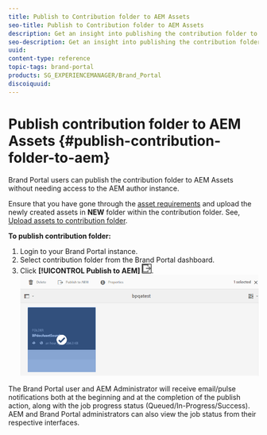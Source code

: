 ```yaml
---
title: Publish to Contribution folder to AEM Assets
seo-title: Publish to Contribution folder to AEM Assets
description: Get an insight into publishing the contribution folder to AEM Assets in Brand Portal.
seo-description: Get an insight into publishing the contribution folder to AEM Assets in Brand Portal.
uuid: 
content-type: reference
topic-tags: brand-portal
products: SG_EXPERIENCEMANAGER/Brand_Portal
discoiquuid: 
---
```


# Publish contribution folder to AEM Assets {#publish-contribution-folder-to-aem}

Brand Portal users can publish the contribution folder to AEM Assets without needing access to the AEM author instance.

Ensure that you have gone through the [asset requirements](brand-portal-download-asset-requirements.md) and upload the newly created assets in **NEW** folder within the contribution folder. See, [Upload assets to contribution folder](brand-portal-upload-assets-to-contribution-folder.md). 

**To publish contribution folder:**

1. Login to your Brand Portal instance.
1. Select contribution folder from the Brand Portal dashboard.
1. Click **[!UICONTROL Publish to AEM]** ![](assets/export.png).
![](assets/publish-contribution-folder-to-aem.png)

The Brand Portal user and AEM Administrator will receive email/pulse notifications both at the beginning and at the completion of the publish action, along with the job progress status (Queued/In-Progress/Success).
AEM and Brand Portal administrators can also view the job status from their respective interfaces.
